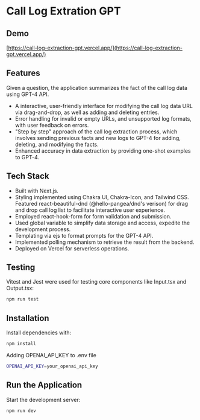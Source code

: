 # Call Log Extration GPT

## Demo
[https://call-log-extraction-gpt.vercel.app/](https://call-log-extraction-gpt.vercel.app/)

## Features
Given a question, the application summarizes the fact of the call log data using GPT-4 API.
 - A interactive, user-friendly interface for modifying the call log data URL via drag-and-drop, as well as adding and deleting entries.
 - Error handling for invalid or empty URLs, and unsupported log formats, with user feedback on errors.
 - "Step by step" approach of the call log extraction process, which involves sending previous facts and new logs to GPT-4 for adding, deleting, and modifying the facts.
 - Enhanced accuracy in data extraction by providing one-shot examples to GPT-4.

## Tech Stack
 - Built with Next.js.
 - Styling implemented using Chakra UI, Chakra-Icon, and Tailwind CSS. Featured react-beautiful-dnd (@hello-pangea/dnd's verison) for drag and drop call log list to facilitate interactive user experience.
 - Employed react-hook-form for form validation and submission.
 - Used global variable to simplify data storage and access, expedite the development process.
 - Templating via ejs to format prompts for the GPT-4 API.
 - Implemented polling mechanism to retrieve the result from the backend.
 - Deployed on Vercel for serverless operations.

## Testing
Vitest and Jest were used for testing core components like Input.tsx and Output.tsx:

```bash
npm run test
```

## Installation
Install dependencies with:
```bash
npm install
```
Adding OPENAI_API_KEY to .env file
```bash
OPENAI_API_KEY=your_openai_api_key
```

## Run the Application
Start the development server:
```bash
npm run dev
```